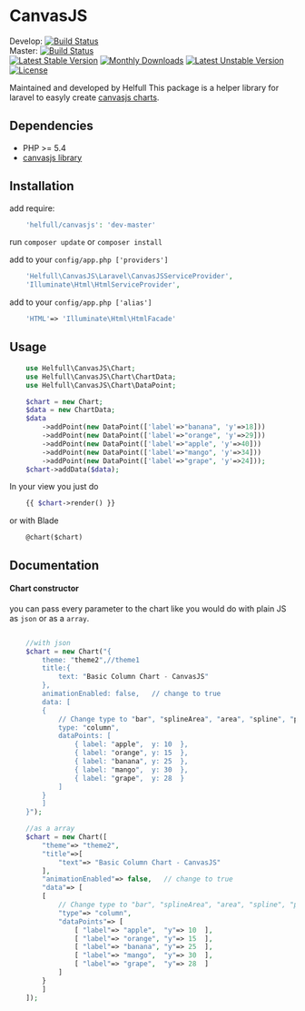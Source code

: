 # CanvasJS

Develop: [![Build Status](https://travis-ci.org/Helfull/CanvasJS.svg?branch=develop)](http://travis-ci.org/Helfull/CanvasJS?branch=develop)  
Master: [![Build Status](https://travis-ci.org/Helfull/CanvasJS.svg?branch=master)](http://travis-ci.org/Helfull/CanvasJS?branch=master)  
[![Latest Stable Version](https://poser.pugx.org/helfull/canvasjs/v/stable.svg)](https://packagist.org/packages/helfull/canvasjs) 
[![Monthly Downloads](https://poser.pugx.org/helfull/canvasjs/d/monthly.png)](https://packagist.org/packages/helfull/canvasjs)
[![Latest Unstable Version](https://poser.pugx.org/helfull/canvasjs/v/unstable.svg)](https://packagist.org/packages/helfull/canvasjs) 
[![License](https://poser.pugx.org/helfull/canvasjs/license.svg)](https://packagist.org/packages/helfull/canvasjs)

Maintained and developed by Helfull
This package is a helper library for laravel to easyly create [canvasjs charts](http://canvasjs.com).

## Dependencies

* PHP >= 5.4
* [canvasjs library](http://canvasjs.com)

## Installation

add require:

``` php
    'helfull/canvasjs': 'dev-master'
```  

run `composer update` or `composer install`  
  
add to your `config/app.php ['providers']`
``` php
    'Helfull\CanvasJS\Laravel\CanvasJSServiceProvider',
    'Illuminate\Html\HtmlServiceProvider',
```

add to your `config/app.php ['alias']`  
``` php
    'HTML'=> 'Illuminate\Html\HtmlFacade'
```

## Usage

``` php
    use Helfull\CanvasJS\Chart;
    use Helfull\CanvasJS\Chart\ChartData;
    use Helfull\CanvasJS\Chart\DataPoint;

    $chart = new Chart;
    $data = new ChartData;
    $data
        ->addPoint(new DataPoint(['label'=>"banana", 'y'=>18]))
        ->addPoint(new DataPoint(['label'=>"orange", 'y'=>29]))
        ->addPoint(new DataPoint(['label'=>"apple", 'y'=>40]))
        ->addPoint(new DataPoint(['label'=>"mango", 'y'=>34]))
        ->addPoint(new DataPoint(['label'=>"grape", 'y'=>24]));
    $chart->addData($data);
```

In your view you just do
``` php
    {{ $chart->render() }}
```

or with Blade  
```
    @chart($chart)
```

## Documentation

#### Chart constructor
you can pass every parameter to the chart like you would do with plain JS
as `json` or as a `array`.
``` php 

    //with json
    $chart = new Chart("{
        theme: "theme2",//theme1
        title:{
            text: "Basic Column Chart - CanvasJS"              
        },
        animationEnabled: false,   // change to true
        data: [              
        {
            // Change type to "bar", "splineArea", "area", "spline", "pie",etc.
            type: "column",
            dataPoints: [
                { label: "apple",  y: 10  },
                { label: "orange", y: 15  },
                { label: "banana", y: 25  },
                { label: "mango",  y: 30  },
                { label: "grape",  y: 28  }
            ]
        }
        ]
    }");

    //as a array
    $chart = new Chart([
        "theme"=> "theme2",
        "title"=>[
            "text"=> "Basic Column Chart - CanvasJS"              
        ],
        "animationEnabled"=> false,   // change to true
        "data"=> [              
        [
            // Change type to "bar", "splineArea", "area", "spline", "pie",etc.
            "type"=> "column",
            "dataPoints"=> [
                [ "label"=> "apple",  "y"=> 10  ],
                [ "label"=> "orange", "y"=> 15  ],
                [ "label"=> "banana", "y"=> 25  ],
                [ "label"=> "mango",  "y"=> 30  ],
                [ "label"=> "grape",  "y"=> 28  ]
            ]
        }
        ]
    ]);

```
